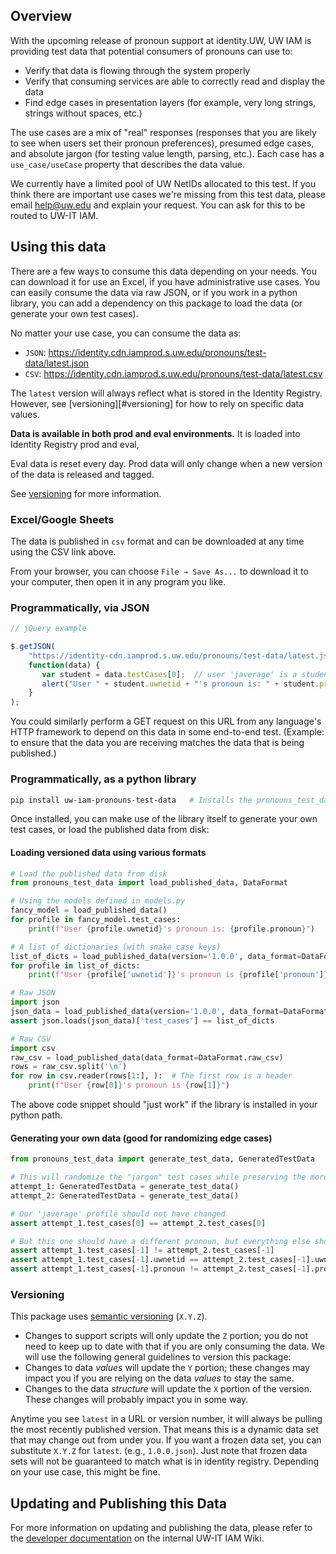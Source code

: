 ## Overview

With the upcoming release of pronoun support at identity.UW, UW IAM is providing
test data that potential consumers of pronouns can use to:

- Verify that data is flowing through the system properly
- Verify that consuming services are able to correctly read and display the data
- Find edge cases in presentation layers (for example, very long strings, strings 
  without spaces, etc.)
  
The use cases are a mix of "real" responses (responses that you are likely to see 
when users set their pronoun preferences), presumed edge cases, and absolute jargon 
(for testing value length, parsing, etc.). Each case has a `use_case/useCase` 
property that describes the data value.

We currently have a limited pool of UW NetIDs allocated to this test. If you think 
there are important use cases we're missing from this test data, please email 
[help@uw.edu](mailto:help@uw.edu?subject=UW-IT+IAM+Pronouns+Test+Data+Request) and 
explain your request. You can ask for this to be routed to UW-IT IAM.

## Using this data

There are a few ways to consume this data depending on your needs. You can download 
it for use an Excel, if you have administrative use cases. You can easily consume the 
data via raw JSON, or if you work in a python library, you can add a dependency on 
this package to load the data (or generate your own test cases).

No matter your use case, you can consume the data as:

- `JSON`: https://identity.cdn.iamprod.s.uw.edu/pronouns/test-data/latest.json
- `CSV`: https://identity.cdn.iamprod.s.uw.edu/pronouns/test-data/latest.csv

The `latest` version will always reflect what is stored in the Identity Registry.
However, see [versioning][#versioning] for how to rely on specific data values.


**Data is available in both prod and eval environments.** It is loaded into Identity 
Registry prod and eval, 

Eval data is reset every day. 
Prod data will only change when a new version of the data is released and tagged. 

See [versioning](#versioning) for more information.

### Excel/Google Sheets

The data is published in `csv` format and can be downloaded at any time using the 
CSV link above.

From your browser, you can choose `File → Save As...` to download it to your 
computer, then open it in any program you like. 

### Programmatically, via JSON


```javascript
// jQuery example

$.getJSON(
    "https://identity-cdn.iamprod.s.uw.edu/pronouns/test-data/latest.json",
    function(data) {
       var student = data.testCases[0];  // user 'javerage' is a student profile.
       alert("User " + student.uwnetid + "'s pronoun is: " + student.pronoun); 
    } 
);
```

You could similarly perform a GET request on this URL from any language's HTTP 
framework to depend on this data in some end-to-end test. (Example: to ensure that 
the data you are receiving matches the data that is being published.)

### Programmatically, as a python library

```bash
pip install uw-iam-pronouns-test-data   # Installs the pronouns_test_data  module.
```

Once installed, you can make use of the library itself to generate your own test cases,
or load the published data from disk:


#### Loading versioned data using various formats

```python
# Load the published data from disk
from pronouns_test_data import load_published_data, DataFormat

# Using the models defined in models.py
fancy_model = load_published_data()
for profile in fancy_model.test_cases:
    print(f"User {profile.uwnetid}'s pronoun is: {profile.pronoun}")

# A list of dictionaries (with snake_case keys)
list_of_dicts = load_published_data(version='1.0.0', data_format=DataFormat.dict_list)
for profile in list_of_dicts:
    print(f"User {profile['uwnetid']}'s pronoun is {profile['pronoun']}")

# Raw JSON
import json
json_data = load_published_data(version='1.0.0', data_format=DataFormat.raw_json)
assert json.loads(json_data)['test_cases'] == list_of_dicts

# Raw CSV
import csv
raw_csv = load_published_data(data_format=DataFormat.raw_csv)
rows = raw_csv.split('\n')
for row in csv.reader(rows[1:], ):  # The first row is a header
    print(f"User {row[0]}'s pronoun is {row[1]}")
```

The above code snippet should "just work" if the library is installed in your 
python path.

#### Generating your own data (good for randomizing edge cases)

```python
from pronouns_test_data import generate_test_data, GeneratedTestData

# This will randomize the "jargon" test cases while preserving the more curated cases.
attempt_1: GeneratedTestData = generate_test_data()  
attempt_2: GeneratedTestData = generate_test_data()

# Our 'javerage' profile should not have changed
assert attempt_1.test_cases[0] == attempt_2.test_cases[0]

# But this one should have a different pronoun, but everything else should be the same.
assert attempt_1.test_cases[-1] != attempt_2.test_cases[-1]
assert attempt_1.test_cases[-1].uwnetid == attempt_2.test_cases[-1].uwnetid
assert attempt_1.test_cases[-1].pronoun != attempt_2.test_cases[-1].pronoun
```

### Versioning

This package uses [semantic versioning] (`X.Y.Z`).

- Changes to support scripts will only update the `Z` portion; you do not need to keep
up to date with that if you are only consuming the data. We will use the following 
general guidelines to version this package:
- Changes to data _values_ will update the `Y` portion; these changes may impact you
if you are relying on the data _values_ to stay the same.
- Changes to the data _structure_ will update the `X` portion of the version. These
changes will probably impact you in some way.

Anytime you see `latest` in a URL or version number, it will always be pulling the
most recently published version. That means this is a dynamic data set that may
change out from under you. If you want a frozen data set,
you can substitute `X.Y.Z` for `latest`. (e.g., `1.0.0.json`). Just note that frozen
data sets will not be guaranteed to match what is in identity registry. Depending on
your use case, this might be fine.

## Updating and Publishing this Data

For more information on updating and publishing the data, please refer to the 
[developer documentation] on the internal UW-IT IAM Wiki.


[developer documentation]: https://wiki.cac.washington.edu/display/SMW/UW+IAM+Pronouns+Test+Data
[semantic versioning]: https://www.semver.org
